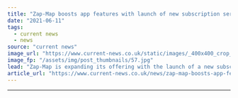 ```yaml
---
title: "Zap-Map boosts app features with launch of new subscription service"
date: "2021-06-11"
tags: 
  - current news
  - news
source: "current news"
image_url: "https://www.current-news.co.uk/static/images/_400x400_crop_center-center/zap-map-apple-carplay-app-rele-42bb6bea-image-Zap-Map.jpg"
image_fp: "/assets/img/post_thumbnails/57.jpg"
lead: "​Zap-Map is expanding its offering with the launch of a new subscription service aimed at electric vehicle (EV) drivers who regularly use public charging."
article_url: "https://www.current-news.co.uk/news/zap-map-boosts-app-features-with-launch-of-new-subscription-service?utm_source=rss-feeds&utm_medium=rss&utm_campaign=rss"
---
```


---
